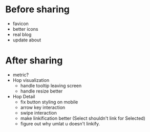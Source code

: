 # Before sharing
- favicon
- better icons
- real blog
- update about

# After sharing
- metric?
- Hop visualization
  - handle tooltip leaving screen
  - handle resize better
- Hop Detail
  - fix button styling on mobile
  - arrow key interaction
  - swipe interaction
  - make linkification better (Select shouldn't link for Selected)
  - figure out why umlat u doesn't linkify.

